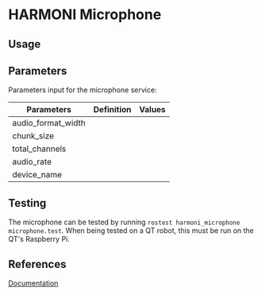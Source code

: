 # HARMONI Microphone

## Usage
## Parameters
Parameters input for the microphone service: 

| Parameters           | Definition | Values |
|----------------------|------------|--------|
|audio_format_width    |            |        |
|chunk_size            |            |        |
|total_channels        |            |        |
|audio_rate            |            |        |
|device_name           |            |        |


## Testing
The microphone can be tested by running `rostest harmoni_microphone microphone.test`. When being tested on a QT robot, this must be run on the QT's Raspberry Pi.
## References
[Documentation](https://harmoni.readthedocs.io/en/latest/packages/harmoni_microphone.html)